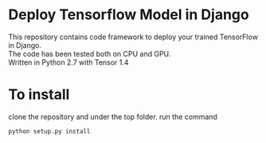 # Deploy Tensorflow Model in Django
This repository contains code framework to deploy your trained TensorFlow in Django. <br>
The code has been tested both on CPU and GPU. <br>
Written in Python 2.7 with Tensor 1.4 <br>

# To install
clone the repository and under the top folder. run the command <br>

```python
python setup.py install
```

